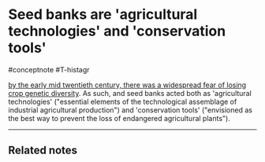 # Seed banks are 'agricultural technologies' and 'conservation tools'
#conceptnote #T-histagr 

[by the early mid twentieth century, there was a widespread fear of losing crop genetic diversity](by%20the%20early%20mid%20twentieth%20century,%20there%20was%20a%20widespread%20fear%20of%20losing%20crop%20genetic%20diversity.md). As such, and seed banks acted both as 'agricultural technologies' ("essential elements of the technological assemblage of industrial agricultural production") and 'conservation tools' ("envisioned as the best way to prevent the loss of endangered agricultural plants").

---

Related notes
- 

